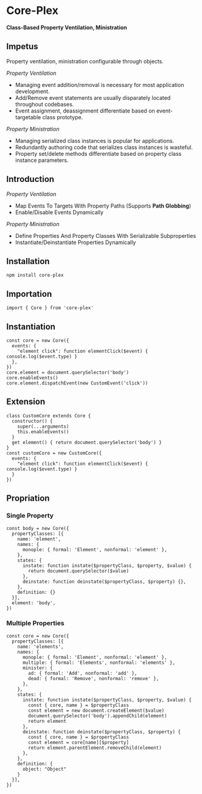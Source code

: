 # Core-Plex
**Class-Based Property Ventilation, Ministration**  

## Impetus
Property ventilation, ministration configurable through objects.  

*Property Ventilation*  
 - Managing event addition/removal is necessary for most application development. 
 - Add/Remove event statements are usually disparately located throughout codebases. 
 - Event assignment, deassignment differentiate based on event-targetable class prototype. 

*Property Ministration*  
  - Managing serialized class instances is popular for applications. 
  - Redundantly authoring code that serializes class instances is wasteful.  
  - Property set/delete methods differentiate based on property class instance parameters.  

## Introduction
*Property Ventilation*  
 - Map Events To Targets With Property Paths (Supports **Path Globbing**)
 - Enable/Disable Events Dynamically

*Property Ministration*  
 - Define Properties And Property Classes With Serializable Subproperties 
 - Instantiate/Deinstantiate Properties Dynamically



## Installation
```
npm install core-plex
```

## Importation
```
import { Core } from 'core-plex'
```

## Instantiation
```
const core = new Core({
  events: {
    "element click": function elementClick($event) { console.log($event.type) }
  },
})
core.element = document.querySelector('body')
core.enableEvents()
core.element.dispatchEvent(new CustomEvent('click'))
```

## Extension
```
class CustomCore extends Core {
  constructor() {
    super(...arguments)
    this.enableEvents()
  }
  get element() { return document.querySelector('body') }
}
const customCore = new CustomCore({
  events: {
    "element click": function elementClick($event) { console.log($event.type) }
  }
})
```

## Propriation
### Single Property
```
const body = new Core({
  propertyClasses: [{
    name: 'element',
    names: {
      monople: { formal: 'Element', nonformal: 'element' },
    },
    states: {
      instate: function instate($propertyClass, $property, $value) {
        return document.querySelector($value)
      },
      deinstate: function deinstate($propertyClass, $property) {},
    },
    definition: {}
  }],
  element: 'body',
})
```
### Multiple Properties
```
const core = new Core({
  propertyClasses: [{
    name: 'elements',
    names: {
      monople: { formal: 'Element', nonformal: 'element' },
      multiple: { formal: 'Elements', nonformal: 'elements' },
      minister: {
        ad: { formal: 'Add', nonformal: 'add' },
        dead: { formal: 'Remove', nonformal: 'remove' },
      },
    },
    states: {
      instate: function instate($propertyClass, $property, $value) {
        const { core, name } = $propertyClass
        const element = new document.createElement($value)
        document.querySelector('body').appendChild(element)
        return element
      },
      deinstate: function deinstate($propertyClass, $property) {
        const { core, name } = $propertyClass
        const element = core[name][$property]
        return element.parentElement.removeChild(element)
      },
    },
    definition: {
      object: "Object"
    }
  }],
})
```